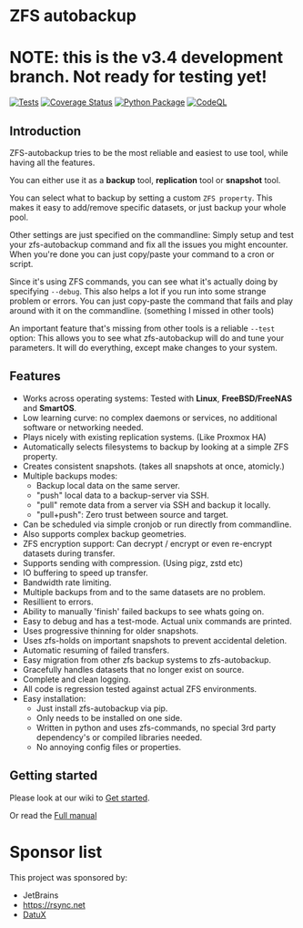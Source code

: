 # ZFS autobackup

# NOTE: this is the v3.4 development branch. Not ready for testing yet!

[![Tests](https://github.com/psy0rz/zfs_autobackup/workflows/Regression%20tests/badge.svg)](https://github.com/psy0rz/zfs_autobackup/actions?query=workflow%3A%22Regression+tests%22) [![Coverage Status](https://coveralls.io/repos/github/psy0rz/zfs_autobackup/badge.svg)](https://coveralls.io/github/psy0rz/zfs_autobackup)  [![Python Package](https://github.com/psy0rz/zfs_autobackup/workflows/Upload%20Python%20Package/badge.svg)](https://pypi.org/project/zfs-autobackup/)
[![CodeQL](https://github.com/psy0rz/zfs_autobackup/actions/workflows/codeql-analysis.yml/badge.svg)](https://github.com/psy0rz/zfs_autobackup/actions/workflows/codeql-analysis.yml)

## Introduction

ZFS-autobackup tries to be the most reliable and easiest to use tool, while having all the features.

You can either use it as a **backup** tool, **replication** tool or **snapshot** tool.

You can select what to backup by setting a custom `ZFS property`. This makes it easy to add/remove specific datasets, or
just backup your whole pool.

Other settings are just specified on the commandline: Simply setup and test your zfs-autobackup command and fix all the
issues you might encounter. When you're done you can just copy/paste your command to a cron or script.

Since it's using ZFS commands, you can see what it's actually doing by specifying `--debug`. This also helps a lot if
you run into some strange problem or errors. You can just copy-paste the command that fails and play around with it on
the commandline. (something I missed in other tools)

An important feature that's missing from other tools is a reliable `--test` option: This allows you to see what
zfs-autobackup will do and tune your parameters. It will do everything, except make changes to your system.

## Features

* Works across operating systems: Tested with **Linux**, **FreeBSD/FreeNAS** and **SmartOS**.
* Low learning curve: no complex daemons or services, no additional software or networking needed.
* Plays nicely with existing replication systems. (Like Proxmox HA)
* Automatically selects filesystems to backup by looking at a simple ZFS property.
* Creates consistent snapshots. (takes all snapshots at once, atomicly.)
* Multiple backups modes:
    * Backup local data on the same server.
    * "push" local data to a backup-server via SSH.
    * "pull" remote data from a server via SSH and backup it locally.
    * "pull+push": Zero trust between source and target.
* Can be scheduled via simple cronjob or run directly from commandline.
* Also supports complex backup geometries.
* ZFS encryption support: Can decrypt / encrypt or even re-encrypt datasets during transfer.
* Supports sending with compression. (Using pigz, zstd etc)
* IO buffering to speed up transfer.
* Bandwidth rate limiting.
* Multiple backups from and to the same datasets are no problem.
* Resillient to errors.
* Ability to manually 'finish' failed backups to see whats going on.
* Easy to debug and has a test-mode. Actual unix commands are printed.
* Uses progressive thinning for older snapshots.
* Uses zfs-holds on important snapshots to prevent accidental deletion.
* Automatic resuming of failed transfers.
* Easy migration from other zfs backup systems to zfs-autobackup.
* Gracefully handles datasets that no longer exist on source.
* Complete and clean logging.
* All code is regression tested against actual ZFS environments.
* Easy installation:
    * Just install zfs-autobackup via pip.
    * Only needs to be installed on one side.
    * Written in python and uses zfs-commands, no special 3rd party dependency's or compiled libraries needed.
    * No annoying config files or properties.

## Getting started

Please look at our wiki to [Get started](https://github.com/psy0rz/zfs_autobackup/wiki).

Or read the [Full manual](https://github.com/psy0rz/zfs_autobackup/wiki/Manual)

# Sponsor list

This project was sponsored by:

* JetBrains
* https://rsync.net
* [DatuX](https://www.datux.nl) 
